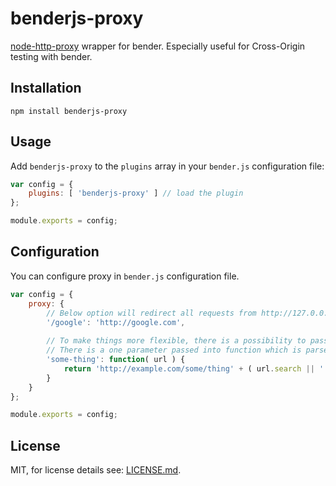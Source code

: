 # benderjs-proxy

[node-http-proxy](https://github.com/nodejitsu/node-http-proxy) wrapper for bender. Especially useful for Cross-Origin testing with bender.

## Installation

```
npm install benderjs-proxy
```

## Usage

Add `benderjs-proxy` to the `plugins` array in your `bender.js` configuration file:

```javascript
var config = {
	plugins: [ 'benderjs-proxy' ] // load the plugin
};

module.exports = config;
```

## Configuration

You can configure proxy in `bender.js` configuration file.
```javascript
var config = {
	proxy: {
		// Below option will redirect all requests from http://127.0.0.1:1030/google to http://google.com
		'/google': 'http://google.com',
		
		// To make things more flexible, there is a possibility to pass a function which will define a target into proxy.
		// There is a one parameter passed into function which is parsed request url using node url.parse function.
		'some-thing': function( url ) {
			return 'http://example.com/some/thing' + ( url.search || '' )
		}
	}
};

module.exports = config;
```

## License

MIT, for license details see: [LICENSE.md](https://github.com/benderjs/benderjs-jquery/blob/master/LICENSE.md).
